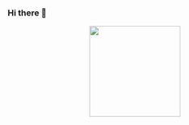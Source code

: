### Hi there 👋

<p align="center">
  <img height="180px" width="auto" src ="https://github-readme-stats.vercel.app/api?username=francoissmith&show_icons=true&count_private=tru&hide_border=true&hide=issues,contribs">
<!--   <img height="180px" width="auto" src ="https://github-readme-stats.vercel.app/api/top-langs/?username=francoissmith&layout=compact&hide_border=true&langs_count=6&hide=jupyter%20notebook,tex,css,php&exclude_repo=Pacman-AI"><br> -->
<!--  <img height="100%" src ="https://github-readme-streak-stats.herokuapp.com?user=francoissmith&hide_border=true"> -->
  <br>
  <br>
</p>

<!--
**francoissmith/francoissmith** is a ✨ _special_ ✨ repository because its `README.md` (this file) appears on your GitHub profile.

Here are some ideas to get you started:

- 🔭 I’m currently working on ...
- 🌱 I’m currently learning ...
- 👯 I’m looking to collaborate on ...
- 🤔 I’m looking for help with ...
- 💬 Ask me about ...
- 📫 How to reach me: ...
- 😄 Pronouns: ...
- ⚡ Fun fact: ...
-->
